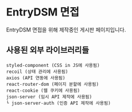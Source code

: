 # EntryDSM 면접

EntryDSM 면접을 위해 제작중인 게시판 페이지입니다.

## 사용된 외부 라이브러리들

    styled-component (CSS in JS에 사용됨)
    recoil (상태 관리에 사용됨)
    axios (API 연동에 사용됨)
    react-router-dom (페이지 분할에 사용됨)
    react-cookie (웹 쿠키에 사용됨)
    json-server (임시 API 제작에 사용됨)
    └ json-server-auth (인증 API 제작에 사용됨)
